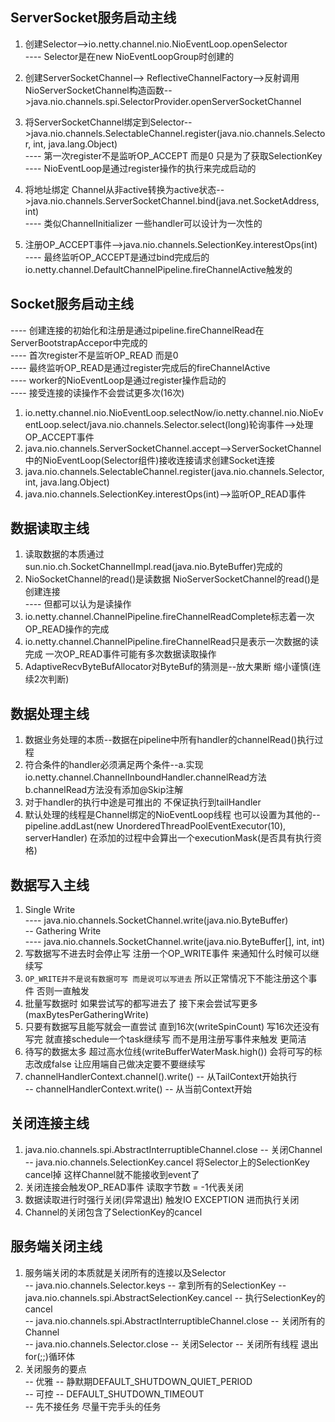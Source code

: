 ## ServerSocket服务启动主线
1. 创建Selector-->io.netty.channel.nio.NioEventLoop.openSelector  
---- Selector是在new NioEventLoopGroup时创建的

2. 创建ServerSocketChannel--> ReflectiveChannelFactory-->反射调用NioServerSocketChannel构造函数-->java.nio.channels.spi.SelectorProvider.openServerSocketChannel

3. 将ServerSocketChannel绑定到Selector-->java.nio.channels.SelectableChannel.register(java.nio.channels.Selector, int, java.lang.Object)  
---- 第一次register不是监听OP_ACCEPT 而是0 只是为了获取SelectionKey  
---- NioEventLoop是通过register操作的执行来完成启动的

4. 将地址绑定 Channel从非active转换为active状态-->java.nio.channels.ServerSocketChannel.bind(java.net.SocketAddress, int)  
---- 类似ChannelInitializer 一些handler可以设计为一次性的

5. 注册OP_ACCEPT事件-->java.nio.channels.SelectionKey.interestOps(int)  
---- 最终监听OP_ACCEPT是通过bind完成后的io.netty.channel.DefaultChannelPipeline.fireChannelActive触发的

## Socket服务启动主线
---- 创建连接的初始化和注册是通过pipeline.fireChannelRead在ServerBootstrapAccepor中完成的  
---- 首次register不是监听OP_READ 而是0  
---- 最终监听OP_READ是通过register完成后的fireChannelActive  
---- worker的NioEventLoop是通过register操作启动的  
---- 接受连接的读操作不会尝试更多次(16次)  

1. io.netty.channel.nio.NioEventLoop.selectNow/io.netty.channel.nio.NioEventLoop.select/java.nio.channels.Selector.select(long)轮询事件-->处理OP_ACCEPT事件  
2. java.nio.channels.ServerSocketChannel.accept-->ServerSocketChannel中的NioEventLoop(Selector组件)接收连接请求创建Socket连接  
3. java.nio.channels.SelectableChannel.register(java.nio.channels.Selector, int, java.lang.Object)  
4. java.nio.channels.SelectionKey.interestOps(int)-->监听OP_READ事件  

## 数据读取主线
1. 读取数据的本质通过sun.nio.ch.SocketChannelImpl.read(java.nio.ByteBuffer)完成的  
2. NioSocketChannel的read()是读数据 NioServerSocketChannel的read()是创建连接  
---- 但都可以认为是读操作  
3. io.netty.channel.ChannelPipeline.fireChannelReadComplete标志着一次OP_READ操作的完成  
4. io.netty.channel.ChannelPipeline.fireChannelRead只是表示一次数据的读完成 一次OP_READ事件可能有多次数据读取操作  
5. AdaptiveRecvByteBufAllocator对ByteBuf的猜测是--放大果断 缩小谨慎(连续2次判断)  

## 数据处理主线
1. 数据业务处理的本质--数据在pipeline中所有handler的channelRead()执行过程  
2. 符合条件的handler必须满足两个条件--a.实现io.netty.channel.ChannelInboundHandler.channelRead方法 b.channelRead方法没有添加@Skip注解  
3. 对于handler的执行中途是可推出的 不保证执行到tailHandler  
4. 默认处理的线程是Channel绑定的NioEventLoop线程 也可以设置为其他的--pipeline.addLast(new UnorderedThreadPoolEventExecutor(10), serverHandler) 在添加的过程中会算出一个executionMask(是否具有执行资格)  

## 数据写入主线
1. Single Write  
---- java.nio.channels.SocketChannel.write(java.nio.ByteBuffer)  
-- Gathering Write  
---- java.nio.channels.SocketChannel.write(java.nio.ByteBuffer[], int, int)  
2. 写数据写不进去时会停止写 注册一个OP_WRITE事件 来通知什么时候可以继续写  
3. `OP_WRITE并不是说有数据可写 而是说可以写进去` 所以正常情况下不能注册这个事件 否则一直触发  
4. 批量写数据时 如果尝试写的都写进去了 接下来会尝试写更多(maxBytesPerGatheringWrite)  
5. 只要有数据写且能写就会一直尝试 直到16次(writeSpinCount) 写16次还没有写完 就直接schedule一个task继续写 而不是用注册写事件来触发 更简洁  
6. 待写的数据太多 超过高水位线(writeBufferWaterMask.high()) 会将可写的标志改成false 让应用端自己做决定要不要继续写  
7. channelHandlerContext.channel().write()  --  从TailContext开始执行  
-- channelHandlerContext.write()    -- 从当前Context开始  

## 关闭连接主线
1. java.nio.channels.spi.AbstractInterruptibleChannel.close -- 关闭Channel  
-- java.nio.channels.SelectionKey.cancel 将Selector上的SelectionKey cancel掉 这样Channel就不能接收到event了  
2. 关闭连接会触发OP_READ事件 读取字节数 = -1代表关闭  
3. 数据读取进行时强行关闭(异常退出) 触发IO EXCEPTION 进而执行关闭
4. Channel的关闭包含了SelectionKey的cancel

## 服务端关闭主线
1. 服务端关闭的本质就是关闭所有的连接以及Selector  
-- java.nio.channels.Selector.keys -- 拿到所有的SelectionKey
-- java.nio.channels.spi.AbstractSelectionKey.cancel -- 执行SelectionKey的cancel  
-- java.nio.channels.spi.AbstractInterruptibleChannel.close -- 关闭所有的Channel  
-- java.nio.channels.Selector.close -- 关闭Selector
-- 关闭所有线程 退出for(;;)循环体
2. 关闭服务的要点  
-- 优雅 -- 静默期DEFAULT_SHUTDOWN_QUIET_PERIOD  
-- 可控 -- DEFAULT_SHUTDOWN_TIMEOUT  
-- 先不接任务 尽量干完手头的任务